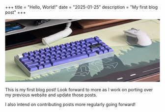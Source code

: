 +++
title = "Hello, World!"
date = "2025-01-25"
description = "My first blog post"
+++

![mouse and keyboard on a desk](/img/keyboard.png)

This is my first blog post! Look forward to more as I work on porting over my previous website and update those posts.

I also intend on contributing posts more regularly going forward!
